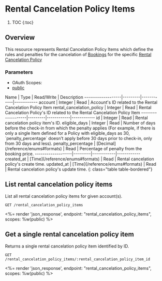 # Rental Cancelation Policy Items

1. TOC
{:toc}

## Overview

This resource represents Rental Cancelation Policy Items which define the rules and penalties for the cancelation of [Bookings](/reference/endpoints/bookings/) for the specific [Rental Cancelation Policy](/reference/endpoints/rental_cancelation_policy/)

### Parameters
<ul class="nav nav-pills" role="tablist">
  <li class="disabled"><a>OAuth Scopes:</a></li>
  <li class="active"><a href="#public" role="tab" data-toggle="pill">public</a></li>
</ul>
<div class="tab-content" markdown="1">
  <div class="tab-pane active" id="public" markdown="1">
Name               | Type    | Read/Write | Description
-------------------|---------|------------|------------
account                   | Integer | Read       | Account's ID related to the Rental Cancelation Policy Item
rental_cancelation_policy | Integer | Read       | Rental Cancelation Policy's ID related to the Rental Cancelation Policy Item
-------------------|---------|------------|------------
id                 | Integer | Read       | Rental cancelation policy item's ID.
eligible_days      | Integer | Read       | Number of days before the check-in from which the penalty applies (For example, if there is only a single Item defined for a Policy with eligible_days as 30, `penalty_percentage` doesn't apply before 30 days prior to check-in, only from 30 days and less). 
penalty_percentage | [Decimal](/reference/enums#formats) | Read       | Percentage of penalty from the booking price.
-------------------|---------|------------|------------
created_at         | [Time](/reference/enums#formats) | Read         | Rental cancelation policy's create time.
updated_at         | [Time](/reference/enums#formats) | Read         | Rental cancelation policy's update time.
{: class="table table-bordered"}
  </div>
</div>

## List rental cancelation policy items

List all rental cancelation policy items for given account(s).

~~~
GET /rental_cancelation_policy_items
~~~

<%= render 'json_response', endpoint: "rental_cancelation_policy_items", scopes: %w(public) %>

## Get a single rental cancelation policy item

Returns a single rental cancelation policy item identified by ID.

~~~
GET /rental_cancelation_policy_items/:rental_cancelation_policy_item_id
~~~

<%= render 'json_response', endpoint: "rental_cancelation_policy_items", scopes: %w(public) %>
